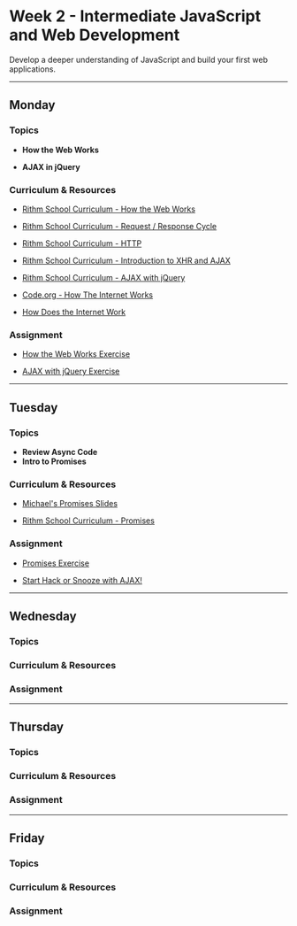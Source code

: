 # Week 2 - Intermediate JavaScript and Web Development

Develop a deeper understanding of JavaScript and build your first web applications.

---

## Monday

### Topics

- **How the Web Works**

- **AJAX in jQuery**

### Curriculum & Resources

- [Rithm School Curriculum - How the Web Works](https://www.rithmschool.com/courses/intermediate-javascript-part-2/how-the-web-works-introduction)

- [Rithm School Curriculum - Request / Response Cycle](https://www.rithmschool.com/courses/intermediate-javascript-part-2/how-the-web-works-request-response-cycle)

- [Rithm School Curriculum - HTTP](https://www.rithmschool.com/courses/intermediate-javascript-part-2/how-the-web-works-http-rest)

- [Rithm School Curriculum - Introduction to XHR and AJAX](https://www.rithmschool.com/courses/intermediate-javascript-part-2/ajax-introduction)

- [Rithm School Curriculum - AJAX with jQuery](https://www.rithmschool.com/courses/intermediate-javascript-part-2/ajax-with-jquery)

- [Code.org - How The Internet Works](https://www.youtube.com/watch?v=Dxcc6ycZ73M&list=PLzdnOPI1iJNfMRZm5DDxco3UdsFegvuB7)

- [How Does the Internet Work](https://web.stanford.edu/class/msande91si/www-spr04/readings/week1/InternetWhitepaper.htm)

### Assignment

- [How the Web Works Exercise](https://www.rithmschool.com/courses/intermediate-javascript-part-2/how-the-web-works-exercises)

- [AJAX with jQuery Exercise](https://www.rithmschool.com/courses/intermediate-javascript-part-2/ajax-exercises)

---

## Tuesday

### Topics

- **Review Async Code**
- **Intro to Promises**

### Curriculum & Resources

- [Michael's Promises Slides](https://slides.com/hueter/promises)

- [Rithm School Curriculum - Promises](https://www.rithmschool.com/courses/advanced-javascript-part-2/javascript-promises)

### Assignment

- [Promises Exercise](https://github.com/rithmschool/promises-exercise)

- [Start Hack or Snooze with AJAX!](https://github.com/rithmschool/hack-or-snooze)

---

## Wednesday

### Topics

### Curriculum & Resources

### Assignment

---

## Thursday

### Topics

### Curriculum & Resources

### Assignment

---

## Friday

### Topics

### Curriculum & Resources

### Assignment
